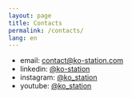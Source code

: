 ```yaml
---
layout: page
title: Contacts
permalink: /contacts/
lang: en
---
```


- email: [contact@ko-station.com](mailto:contact@ko-station.com)
- linkedin: [@ko-station](https://www.linkedin.com/company/ko-station)
- instagram: [@ko_station](https://www.instagram.com/ko_station/)
- youtube: [@ko_station](https://www.youtube.com/@ko_station)